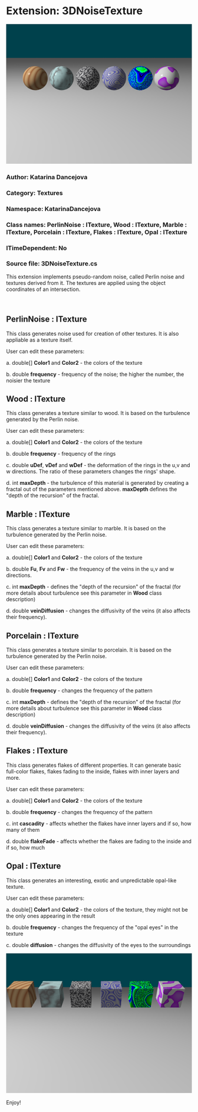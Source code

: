 # Extension: 3DNoiseTexture

![Example 1](textureSpheres.png)

### Author: Katarina Dancejova

### Category: Textures

### Namespace: KatarinaDancejova

### Class names: PerlinNoise : ITexture, Wood : ITexture, Marble : ITexture, Porcelain : ITexture, Flakes : ITexture, Opal : ITexture

### ITimeDependent: No

### Source file: 3DNoiseTexture.cs

This extension implements pseudo-random noise, called Perlin noise and textures derived from it. The textures are applied using the object coordinates of an intersection.  

<br>

## PerlinNoise : ITexture
This class generates noise used for creation of other textures. It is also appliable as a texture itself.

User can edit these parameters:

a. double[] **Color1** and **Color2** - the colors of the texture

b. double **frequency** - frequency of the noise; the higher the number, the noisier the texture  

## Wood : ITexture
This class generates a texture similar to wood. It is based on the turbulence generated by the Perlin noise.

User can edit these parameters:

a. double[] **Color1** and **Color2** - the colors of the texture

b. double **frequency** - frequency of the rings

c. double **uDef**, **vDef** and **wDef** - the deformation of the rings in the u,v and w directions. The ratio of these parameters changes the rings' shape.

d. int **maxDepth** - the turbulence of this material is generated by creating a fractal out of the parameters mentioned above. **maxDepth** defines the "depth of the recursion" of the fractal.


## Marble : ITexture
This class generates a texture similar to marble. It is based on the turbulence generated by the Perlin noise.

User can edit these parameters:

a. double[] **Color1** and **Color2** - the colors of the texture

b. double **Fu**, **Fv** and **Fw** - the frequency of the veins in the u,v and w directions.

c. int **maxDepth** - defines the "depth of the recursion" of the fractal (for more details about turbulence see this parameter in **Wood** class description)

d. double **veinDiffusion** - changes the diffusivity of the veins (it also affects their frequency).

## Porcelain : ITexture
This class generates a texture similar to porcelain. It is based on the turbulence generated by the Perlin noise.

User can edit these parameters:

a. double[] **Color1** and **Color2** - the colors of the texture

b. double **frequency** - changes the frequency of the pattern

c. int **maxDepth** - defines the "depth of the recursion" of the fractal (for more details about turbulence see this parameter in **Wood** class description)

d. double **veinDiffusion** - changes the diffusivity of the veins (it also affects their frequency).

## Flakes : ITexture
This class generates flakes of different properties. It can generate basic full-color flakes, flakes fading to the inside, flakes with inner layers and more.  

User can edit these parameters:

a. double[] **Color1** and **Color2** - the colors of the texture

b. double **frequency** - changes the frequency of the pattern

c. int **cascadity** - affects whether the flakes have inner layers and if so, how many of them

d. double **flakeFade** - affects whether the flakes are fading to the inside and if so, how much

## Opal : ITexture
This class generates an interesting, exotic and unpredictable opal-like texture.

User can edit these parameters:

a. double[] **Color1** and **Color2** - the colors of the texture, they might not be the only ones appearing in the result

b. double **frequency** - changes the frequency of the "opal eyes" in the texture

c. double **diffusion** - changes the diffusivity of the eyes to the surroundings

![Example 2](textureCubes.png)

Enjoy!
